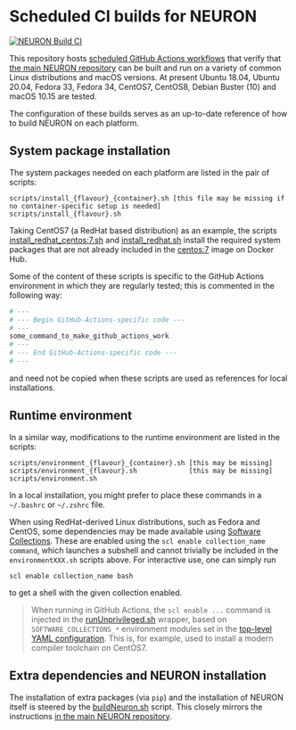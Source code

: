 # Scheduled CI builds for NEURON
[![NEURON Build CI](https://github.com/neuronsimulator/nrn-build-ci/actions/workflows/build-neuron.yml/badge.svg)](https://github.com/neuronsimulator/nrn-build-ci/actions/workflows/build-neuron.yml)

This repository hosts [scheduled GitHub Actions workflows](.github/workflows/neuron-ci.yaml) that verify that [the main NEURON repository](https://github.com/neuronsimulator/nrn) can be built and run on a variety of common Linux distributions and macOS versions.
At present Ubuntu 18.04, Ubuntu 20.04, Fedora 33, Fedora 34, CentOS7, CentOS8, Debian Buster (10) and macOS 10.15 are tested.

The configuration of these builds serves as an up-to-date reference of how to build NEURON on each platform.

## System package installation
The system packages needed on each platform are listed in the pair of scripts:
```
scripts/install_{flavour}_{container}.sh [this file may be missing if no container-specific setup is needed]
scripts/install_{flavour}.sh
```
Taking CentOS7 (a RedHat based distribution) as an example, the scripts [install_redhat_centos:7.sh](scripts/install_redhat_centos:7.sh) and [install_redhat.sh](scripts/install_redhat.sh) install the required system packages that are not already included in the [centos:7](https://hub.docker.com/_/centos) image on Docker Hub.

Some of the content of these scripts is specific to the GitHub Actions environment in which they are regularly tested; this is commented in the following way:
```sh
# ---
# --- Begin GitHub-Actions-specific code ---
# ---
some_command_to_make_github_actions_work
# ---
# --- End GitHub-Actions-specific code ---
# ---
```
and need not be copied when these scripts are used as references for local installations.

## Runtime environment
In a similar way, modifications to the runtime environment are listed in the scripts:
```
scripts/environment_{flavour}_{container}.sh [this may be missing]
scripts/environment_{flavour}.sh             [this may be missing]
scripts/environment.sh
```
In a local installation, you might prefer to place these commands in a `~/.bashrc` or `~/.zshrc` file.

When using RedHat-derived Linux distributions, such as Fedora and CentOS, some dependencies may be made available using [Software Collections](https://www.softwarecollections.org/en/).
These are enabled using the `scl enable collection_name command`, which launches a subshell and cannot trivially be included in the `environmentXXX.sh` scripts above.
For interactive use, one can simply run
```
scl enable collection_name bash
```
to get a shell with the given collection enabled.
> When running in GitHub Actions, the `scl enable ...` command is injected in the [runUnprivileged.sh](wrappers/runUnprivileged.sh) wrapper, based on `SOFTWARE_COLLECTIONS_*` environment modules set in the [top-level YAML configuration](.github/workflows/neuron-ci.yaml). This is, for example, used to install a modern compiler toolchain on CentOS7.

## Extra dependencies and NEURON installation
The installation of extra packages (via `pip`) and the installation of NEURON itself is steered by the [buildNeuron.sh](scripts/buildNeuron.sh) script.
This closely mirrors the instructions [in the main NEURON repository](https://github.com/neuronsimulator/nrn/#build-cmake).
